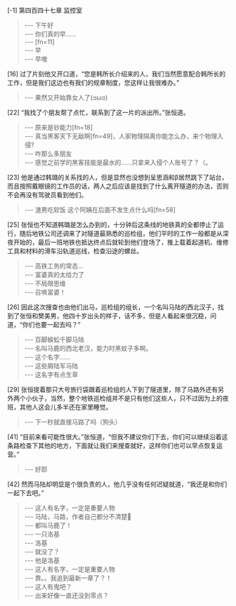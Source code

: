 
[-1] 第四百四十七章 监控室
>--- 下午好<br>
>--- 你们真的早……<br>
>--- [fn=11]<br>
>--- 早<br>
>--- 早嗷<br>

[16] 过了片刻他又开口道，“您是韩所长介绍来的人，我们当然愿意配合韩所长的工作，但是我们这边也有我们的规章制度，您这样让我很难办。”
>--- 果然又开始靠女人了(ಡωಡ)<br>

[22] “我找了个朋友帮了点忙，联系到了这一片的派出所。”张恒道。
>--- 原来是钞能力[fn=18]<br>
>--- 真当黑客天下无敌啊[fn=49]，人家物理隔离你能怎么办，来个物理入侵?<br>
>--- 咋那么多朋友<br>
>--- 感觉之前学的黑客技能是最水的……只拿来入侵个人账号了？（。<br>

[23] 他是通过韩璐的关系找的人，但是显然也没想到呈思涵和β居然跳下了站台，而且按照戴眼镜的工作员的话，两人之后应该是找到了什么离开隧道的办法，否则不会再没有驾驶员看到他们。
>--- 渣男吃软饭
这个阿姨在后面不发生点什么吗[fn=58]<br>

[25] 张恒也不知道韩璐是怎么办到的，十分钟后这条线的地铁真的全都停止了运行，随后地铁公司还调来了对隧道最熟悉的巡检组，他们平时的工作一般都是从深夜开始的，最后一班地铁也抵达终点后就轮到他们登场了，推上载着起道机、维修工具和材料的滑车沿轨道巡线，检查沿途的螺丝。
>--- 高铁工务的常态…<br>
>--- 富婆真的太给力了<br>
>--- 不局限思维<br>
>--- 召唤富婆！<br>

[26] 因此这次搜查也由他们出马，巡检组的组长，一个名叫马陆的西北汉子，找到了张恒和樊美男，他四十岁出头的样子，话不多，但是人看起来很沉稳，问道，“你们也要一起去吗？”
>--- 百脚蜈蚣千脚马陆<br>
>--- 名叫马鹿的西北老汉，能力时黑蚊子多啊。<br>
>--- 这个名字……<br>
>--- 这些屑陆军马陆<br>
>--- 这名字有点生草<br>

[29] 张恒提着那只大号旅行袋跟着巡检组的人下到了隧道里，除了马路外还有另外两个小伙子，当然，整个地铁巡检组并不是只有他们这些人，只不过因为上的夜班，其他人这会儿多半还在家里睡觉。
>--- 下一秒就直接马路了吗（狗头）<br>

[41] “目前来看可能性很大。”张恒道，“但我不建议你们下去，你们可以继续沿着这条路检查下其他的地方，下面就让我们来搜查就好，这样你们也可以早点恢复运营。”
>--- 好耶<br>

[42] 然而马陆却明显是个很负责的人，他几乎没有任何迟疑就道，“我还是和你们一起下去吧。”
>--- 这人有名字，一定是重要人物<br>
>--- 马陆，马路，作者自己都分不清楚🐶<br>
>--- 都叫马鹿了！<br>
>--- 一只洛基<br>
>--- 洛基<br>
>--- 就没了？<br>
>--- 他是洛基<br>
>--- 这人有名字，一定是重要人物<br>
>--- 靠。。我追到最新一章了？！<br>
>--- 这人有鬼吧？<br>
>--- 出来好像一直还没到零点？<br>
